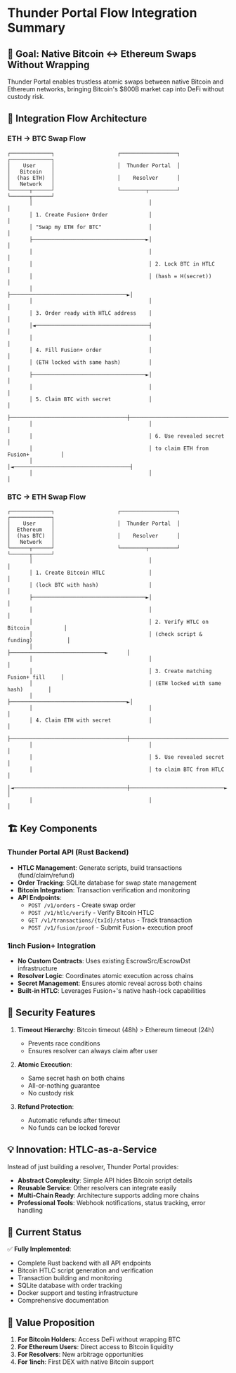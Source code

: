 # Thunder Portal Flow Integration Summary

## 🎯 Goal: Native Bitcoin ↔ Ethereum Swaps Without Wrapping

Thunder Portal enables trustless atomic swaps between native Bitcoin and Ethereum networks, bringing Bitcoin's $800B market cap into DeFi without custody risk.

## 🔄 Integration Flow Architecture

### ETH → BTC Swap Flow

```
┌─────────────┐                    ┌──────────────────┐                    ┌─────────────┐
│    User     │                    │  Thunder Portal  │                    │   Bitcoin   │
│  (has ETH)  │                    │    Resolver      │                    │   Network   │
└──────┬──────┘                    └────────┬─────────┘                    └──────┬──────┘
       │                                     │                                      │
       │ 1. Create Fusion+ Order             │                                      │
       │ "Swap my ETH for BTC"               │                                      │
       ├────────────────────────────────────►│                                      │
       │                                     │                                      │
       │                                     │ 2. Lock BTC in HTLC                 │
       │                                     │ (hash = H(secret))                  │
       │                                     ├─────────────────────────────────────►│
       │                                     │                                      │
       │ 3. Order ready with HTLC address    │                                      │
       │◄────────────────────────────────────┤                                      │
       │                                     │                                      │
       │ 4. Fill Fusion+ order               │                                      │
       │ (ETH locked with same hash)         │                                      │
       ├────────────────────────────────────►│                                      │
       │                                     │                                      │
       │ 5. Claim BTC with secret            │                                      │
       ├─────────────────────────────────────┼─────────────────────────────────────►│
       │                                     │                                      │
       │                                     │ 6. Use revealed secret              │
       │                                     │ to claim ETH from Fusion+          │
       │                                     │◄─────────────────────────────────────┤
       │                                     │                                      │
```

### BTC → ETH Swap Flow

```
┌─────────────┐                    ┌──────────────────┐                    ┌─────────────┐
│    User     │                    │  Thunder Portal  │                    │  Ethereum   │
│  (has BTC)  │                    │    Resolver      │                    │   Network   │
└──────┬──────┘                    └────────┬─────────┘                    └──────┬──────┘
       │                                     │                                      │
       │ 1. Create Bitcoin HTLC              │                                      │
       │ (lock BTC with hash)                │                                      │
       ├────────────────────────────────────►│                                      │
       │                                     │                                      │
       │                                     │ 2. Verify HTLC on Bitcoin           │
       │                                     │ (check script & funding)           │
       │                                     ├──────────────────────────────►      │
       │                                     │                                      │
       │                                     │ 3. Create matching Fusion+ fill     │
       │                                     │ (ETH locked with same hash)        │
       │                                     ├─────────────────────────────────────►│
       │                                     │                                      │
       │ 4. Claim ETH with secret            │                                      │
       ├─────────────────────────────────────┼─────────────────────────────────────►│
       │                                     │                                      │
       │                                     │ 5. Use revealed secret              │
       │                                     │ to claim BTC from HTLC             │
       │◄────────────────────────────────────┼──────────────────────────────►      │
       │                                     │                                      │
```

## 🏗️ Key Components

### Thunder Portal API (Rust Backend)
- **HTLC Management**: Generate scripts, build transactions (fund/claim/refund)
- **Order Tracking**: SQLite database for swap state management
- **Bitcoin Integration**: Transaction verification and monitoring
- **API Endpoints**:
  - `POST /v1/orders` - Create swap order
  - `POST /v1/htlc/verify` - Verify Bitcoin HTLC
  - `GET /v1/transactions/{txId}/status` - Track transaction
  - `POST /v1/fusion/proof` - Submit Fusion+ execution proof

### 1inch Fusion+ Integration
- **No Custom Contracts**: Uses existing EscrowSrc/EscrowDst infrastructure
- **Resolver Logic**: Coordinates atomic execution across chains
- **Secret Management**: Ensures atomic reveal across both chains
- **Built-in HTLC**: Leverages Fusion+'s native hash-lock capabilities

## 🔐 Security Features

1. **Timeout Hierarchy**: Bitcoin timeout (48h) > Ethereum timeout (24h)
   - Prevents race conditions
   - Ensures resolver can always claim after user

2. **Atomic Execution**: 
   - Same secret hash on both chains
   - All-or-nothing guarantee
   - No custody risk

3. **Refund Protection**:
   - Automatic refunds after timeout
   - No funds can be locked forever

## 💡 Innovation: HTLC-as-a-Service

Instead of just building a resolver, Thunder Portal provides:
- **Abstract Complexity**: Simple API hides Bitcoin script details
- **Reusable Service**: Other resolvers can integrate easily
- **Multi-Chain Ready**: Architecture supports adding more chains
- **Professional Tools**: Webhook notifications, status tracking, error handling

## 🚀 Current Status

✅ **Fully Implemented**:
- Complete Rust backend with all API endpoints
- Bitcoin HTLC script generation and verification
- Transaction building and monitoring
- SQLite database with order tracking
- Docker support and testing infrastructure
- Comprehensive documentation

## 🎯 Value Proposition

1. **For Bitcoin Holders**: Access DeFi without wrapping BTC
2. **For Ethereum Users**: Direct access to Bitcoin liquidity
3. **For Resolvers**: New arbitrage opportunities
4. **For 1inch**: First DEX with native Bitcoin support

